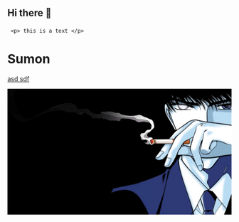 ## Hi there 👋

<!--
**s-m-sumon/s-m-sumon** is a ✨ _special_ ✨ repository because its `README.md` (this file) appears on your GitHub profile.

Here are some ideas to get you started:

- 🔭 I’m currently working on ...
- 🌱 I’m currently learning ...
- 👯 I’m looking to collaborate on ...
- 🤔 I’m looking for help with ...
- 💬 Ask me about ...
- 📫 How to reach me: ...
- 😄 Pronouns: ...
- ⚡ Fun fact: ...
-->
` <p> this is a text </p>`
<!DOCTYPE html>
<html lang="en">
<head>
</head>
<body>
    <h1>Sumon</h1>
</body>
</html>

[asd sdf](wp4364275.jpg)

<img src="wp4364275.jpg"> </img>
